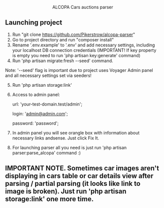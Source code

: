 <p align="center">ALCOPA Cars auctions parser</p>


## Launching project

1. Run "git clone https://github.com/Pikerstrow/alcopa-parser"
2. Go to project directory and run "composer install"
3. Rename '.env.example' to '.env' and add necessary settings, including your localhost DB connection credentials (IMPORTANT! If key property is empty you need to run 'php artisan key:generate' command)
4. Run 'php artisan migrate:fresh --seed' command.

Note: '--seed' flag is important due to project uses Voyager Admin panel and all necessary settings set via seeders!

5. Run 'php artisan storage:link'

6. Access to admin panel:

    url: 'your-test-domain.test/admin';
    
    login: 'admin@admin.com';
    
    password: 'password';
    
7. In admin panel you will see orangle box with information about necessary links andsense. Just click Fix It.    
8. For launching parser all you need is just run 'php artisan parser:parse_alcopa' command :)

## IMPORTANT NOTE. Sometimes car images aren't displaying in cars table or car details view after parsing / partial parsing (it looks like link to image is broken). Just run 'php artisan storage:link' one more time.
    
    
    


